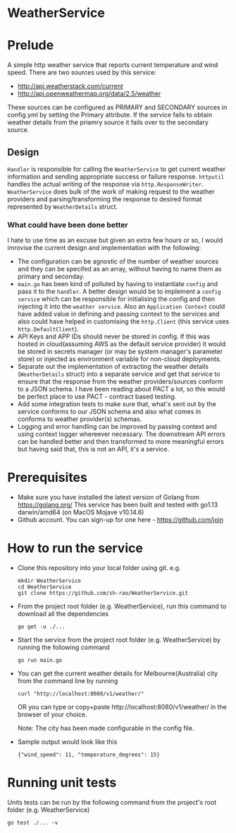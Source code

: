 # WeatherService
# Prelude
A simple http weather service that reports current temperature and wind speed.
There are two sources used by this service:
- http://api.weatherstack.com/current
- http://api.openweathermap.org/data/2.5/weather

These sources can be configured as PRIMARY and SECONDARY sources in config.yml by setting the Primary attribute.
If the service fails to obtain weather details from the priamry source it fails over to the secondary source.

## Design
`Handler` is responsible for calling the `WeatherService` to get current weather information and sending appropriate success or failure response.
`httputil` handles the actual writing of the response via `http.ResponseWriter`.
`WeatherService` does bulk of the work of making request to the weather providers and parsing/transforming the response to desired format represented by `WeatherDetails` struct.

### What could have been done better
I hate to use time as an excuse but given an extra few hours or so, I would imrovise the current design and implementation with the following:

- The configuration can be agnostic of the number of weather sources and they can be specifed as an array, without having to name them as primary and seconday.
- `main.go` has been kind of polluted by having to instantiate `config` and pass it to the `handler`. A better design would be to implement a `config service` which can be responsible for initialising the config and then injecting it into the `weather service`. Also an `Application Context` could have added value in defining and passing context to the services and also could have helped in customising the `http.Client` (this service uses `http.DefaultClient`).
- API Keys and APP IDs should never be stored in config. If this was hosted in cloud(assuming AWS as the default service provider) it would be stored in secrets manager (or may be system manager's parameter store) or injected as environment variable for non-cloud deployments.
- Separate out the implementation of extracting the weather details (`WeatherDetails` struct) into a separate service and get that service to ensure that the response from the weather providers/sources conform to a JSON schema. I have been reading about PACT a lot, so this would be perfect place to use PACT - contract based testing.
- Add some integration tests to make sure that, what's sent out by the service conforms to our JSON schema and also what comes in conforms to weather provider(s) schemas.
- Logging and error handling can be improved by passing context and using context logger whereever necessary.
  The downstream API errors can be handled better and then transformed to more meaningful errors but having said that, this is   not an API, it's a service.

# Prerequisites
- Make sure you have installed the latest version of Golang from https://golang.org/
  This service has been built and tested with go1.13 darwin/amd64 (on MacOS Mojave v10.14.6)
- Github account. You can sign-up for one here - https://github.com/join

# How to run the service
- Clone this repository into your local folder using git.
  e.g.
  ~~~
  mkdir WeatherService
  cd WeatherService
  git clone https://github.com/sh-rao/WeatherService.git
  ~~~
  
- From the project root folder (e.g. WeatherService), run this command to download all the dependencies
  ~~~
  go get -u ./...
  ~~~
  
- Start the service from the project root folder (e.g. WeatherService) by running the following command
  ~~~
  go run main.go
  ~~~

- You can get the current weather details for Melbourne(Australia) city from the command line by running
  ~~~
  curl "http://localhost:8080/v1/weather/"
  ~~~
  OR
  you can type or copy+paste http://localhost:8080/v1/weather/ in the browser of your choice.
  
  Note: The city has been made configurable in the config file.
  
 - Sample output would look like this
   ~~~
   {"wind_speed": 11, "temperature_degrees": 15}
   ~~~
  
  # Running unit tests
  Units tests can be run by the following command from the project's root folder (e.g. WeatherService)
  ~~~
  go test ./... -v
  ~~~
  
